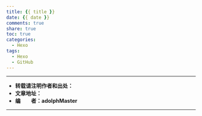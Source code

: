 ```yaml
---
title: {{ title }}
date: {{ date }}
comments: true
share: true
toc: true
categories:
  - Hexo
tags:
  - Hexo
  - GitHub
---
```

----------

- **转载请注明作者和出处：**
- **文章地址：**
- **编&emsp;&emsp;者：adolphMaster**

----------

